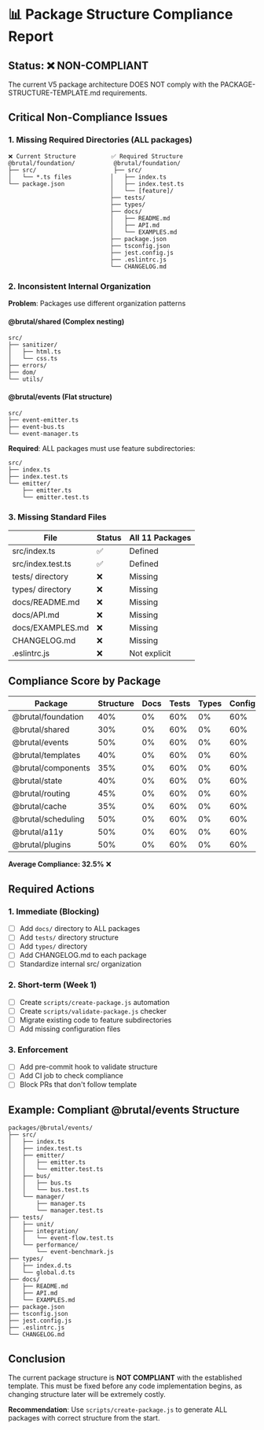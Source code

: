 # 📊 Package Structure Compliance Report

## Status: ❌ NON-COMPLIANT

The current V5 package architecture DOES NOT comply with the PACKAGE-STRUCTURE-TEMPLATE.md requirements.

## Critical Non-Compliance Issues

### 1. Missing Required Directories (ALL packages)
```
❌ Current Structure          ✅ Required Structure
@brutal/foundation/           @brutal/foundation/
├── src/                      ├── src/
│   └── *.ts files           │   ├── index.ts
└── package.json             │   ├── index.test.ts
                             │   └── [feature]/
                             ├── tests/
                             ├── types/
                             ├── docs/
                             │   ├── README.md
                             │   ├── API.md
                             │   └── EXAMPLES.md
                             ├── package.json
                             ├── tsconfig.json
                             ├── jest.config.js
                             ├── .eslintrc.js
                             └── CHANGELOG.md
```

### 2. Inconsistent Internal Organization

**Problem**: Packages use different organization patterns

#### @brutal/shared (Complex nesting)
```
src/
├── sanitizer/
│   ├── html.ts
│   └── css.ts
├── errors/
├── dom/
└── utils/
```

#### @brutal/events (Flat structure)
```
src/
├── event-emitter.ts
├── event-bus.ts
└── event-manager.ts
```

**Required**: ALL packages must use feature subdirectories:
```
src/
├── index.ts
├── index.test.ts
└── emitter/
    ├── emitter.ts
    └── emitter.test.ts
```

### 3. Missing Standard Files

| File | Status | All 11 Packages |
|------|--------|-----------------|
| src/index.ts | ✅ | Defined |
| src/index.test.ts | ✅ | Defined |
| tests/ directory | ❌ | Missing |
| types/ directory | ❌ | Missing |
| docs/README.md | ❌ | Missing |
| docs/API.md | ❌ | Missing |
| docs/EXAMPLES.md | ❌ | Missing |
| CHANGELOG.md | ❌ | Missing |
| .eslintrc.js | ❌ | Not explicit |

## Compliance Score by Package

| Package | Structure | Docs | Tests | Types | Config | Total |
|---------|-----------|------|-------|-------|--------|-------|
| @brutal/foundation | 40% | 0% | 60% | 0% | 60% | 32% |
| @brutal/shared | 30% | 0% | 60% | 0% | 60% | 30% |
| @brutal/events | 50% | 0% | 60% | 0% | 60% | 34% |
| @brutal/templates | 40% | 0% | 60% | 0% | 60% | 32% |
| @brutal/components | 35% | 0% | 60% | 0% | 60% | 31% |
| @brutal/state | 40% | 0% | 60% | 0% | 60% | 32% |
| @brutal/routing | 45% | 0% | 60% | 0% | 60% | 33% |
| @brutal/cache | 35% | 0% | 60% | 0% | 60% | 31% |
| @brutal/scheduling | 50% | 0% | 60% | 0% | 60% | 34% |
| @brutal/a11y | 50% | 0% | 60% | 0% | 60% | 34% |
| @brutal/plugins | 50% | 0% | 60% | 0% | 60% | 34% |

**Average Compliance: 32.5%** ❌

## Required Actions

### 1. Immediate (Blocking)
- [ ] Add `docs/` directory to ALL packages
- [ ] Add `tests/` directory structure
- [ ] Add `types/` directory
- [ ] Add CHANGELOG.md to each package
- [ ] Standardize internal src/ organization

### 2. Short-term (Week 1)
- [ ] Create `scripts/create-package.js` automation
- [ ] Create `scripts/validate-package.js` checker
- [ ] Migrate existing code to feature subdirectories
- [ ] Add missing configuration files

### 3. Enforcement
- [ ] Add pre-commit hook to validate structure
- [ ] Add CI job to check compliance
- [ ] Block PRs that don't follow template

## Example: Compliant @brutal/events Structure

```
packages/@brutal/events/
├── src/
│   ├── index.ts
│   ├── index.test.ts
│   ├── emitter/
│   │   ├── emitter.ts
│   │   └── emitter.test.ts
│   ├── bus/
│   │   ├── bus.ts
│   │   └── bus.test.ts
│   └── manager/
│       ├── manager.ts
│       └── manager.test.ts
├── tests/
│   ├── unit/
│   ├── integration/
│   │   └── event-flow.test.ts
│   └── performance/
│       └── event-benchmark.js
├── types/
│   ├── index.d.ts
│   └── global.d.ts
├── docs/
│   ├── README.md
│   ├── API.md
│   └── EXAMPLES.md
├── package.json
├── tsconfig.json
├── jest.config.js
├── .eslintrc.js
└── CHANGELOG.md
```

## Conclusion

The current package structure is **NOT COMPLIANT** with the established template. This must be fixed before any code implementation begins, as changing structure later will be extremely costly.

**Recommendation**: Use `scripts/create-package.js` to generate ALL packages with correct structure from the start.